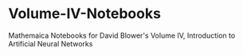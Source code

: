 # Volume-IV-Notebooks
Mathemaica Notebooks for David Blower's Volume IV,  Introduction to Artificial Neural Networks

